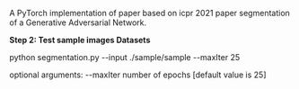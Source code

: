 A PyTorch implementation of paper based on icpr 2021 paper segmentation of a Generative Adversarial Network.

**Step 2: Test sample images Datasets**

python segmentation.py --input ./sample/sample --maxIter 25

optional arguments:
--maxIter             number of epochs [default value is 25]
